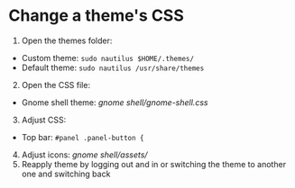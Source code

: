 # Change a theme's CSS

1. Open the themes folder:
  - Custom theme: ```sudo nautilus $HOME/.themes/```
  - Default theme: ```sudo nautilus /usr/share/themes```
2. Open the CSS file:
  - Gnome shell theme: *gnome shell/gnome-shell.css*
3. Adjust CSS:
  - Top bar: ```#panel .panel-button {```
4. Adjust icons: *gnome shell/assets/*
6. Reapply theme by logging out and in or switching the theme to another one and switching back
